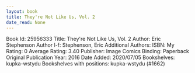 ```yaml
---
layout: book
title: They're Not Like Us, Vol. 2
date_read: None
---
```


Book Id: 25956333
Title: They're Not Like Us, Vol. 2
Author: Eric Stephenson
Author l-f: Stephenson, Eric
Additional Authors: 
ISBN: 
My Rating: 0
Average Rating: 3.40
Publisher: Image Comics
Binding: Paperback
Original Publication Year: 2016
Date Added: 2020/07/05
Bookshelves: kupka-wstydu
Bookshelves with positions: kupka-wstydu (#1662)


